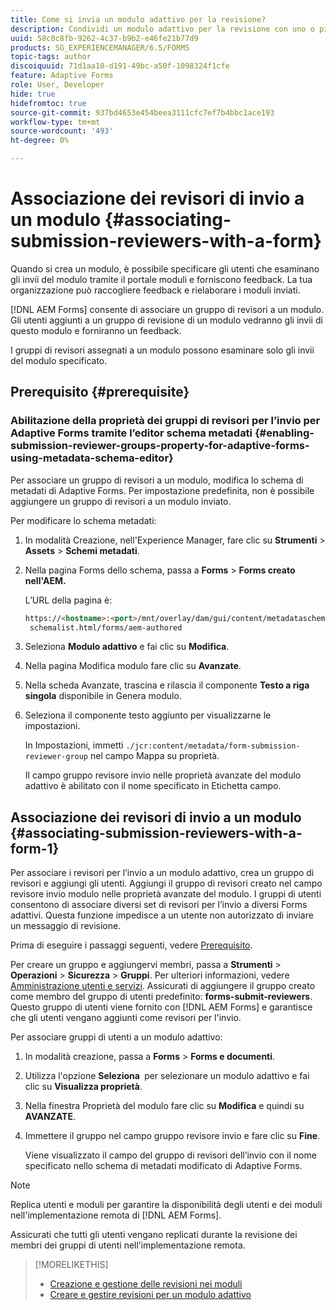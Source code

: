 ```yaml
---
title: Come si invia un modulo adattivo per la revisione?
description: Condividi un modulo adattivo per la revisione con uno o più revisori.
uuid: 58c8c8fb-9262-4c37-b9b2-e46fe21b77d9
products: SG_EXPERIENCEMANAGER/6.5/FORMS
topic-tags: author
discoiquuid: 71d1aa10-d191-49bc-a50f-1098324f1cfe
feature: Adaptive Forms
role: User, Developer
hide: true
hidefromtoc: true
source-git-commit: 937bd4653e454beea3111cfc7ef7b4bbc1ace193
workflow-type: tm+mt
source-wordcount: '493'
ht-degree: 0%

---
```



# Associazione dei revisori di invio a un modulo {#associating-submission-reviewers-with-a-form}

Quando si crea un modulo, è possibile specificare gli utenti che esaminano gli invii del modulo tramite il portale moduli e forniscono feedback. La tua organizzazione può raccogliere feedback e rielaborare i moduli inviati.

[!DNL AEM Forms] consente di associare un gruppo di revisori a un modulo. Gli utenti aggiunti a un gruppo di revisione di un modulo vedranno gli invii di questo modulo e forniranno un feedback.

I gruppi di revisori assegnati a un modulo possono esaminare solo gli invii del modulo specificato.

## Prerequisito {#prerequisite}

### Abilitazione della proprietà dei gruppi di revisori per l’invio per Adaptive Forms tramite l’editor schema metadati {#enabling-submission-reviewer-groups-property-for-adaptive-forms-using-metadata-schema-editor}

Per associare un gruppo di revisori a un modulo, modifica lo schema di metadati di Adaptive Forms. Per impostazione predefinita, non è possibile aggiungere un gruppo di revisori a un modulo inviato.

Per modificare lo schema metadati:

1. In modalità Creazione, nell&#39;Experience Manager, fare clic su **Strumenti** > **Assets** > **Schemi metadati**.
1. Nella pagina Forms dello schema, passa a **Forms** > **Forms creato nell&#39;AEM.**

   L’URL della pagina è:

   ```html
   https://<hostname>:<port>/mnt/overlay/dam/gui/content/metadataschemaeditor/
    schemalist.html/forms/aem-authored
   ```

1. Seleziona **Modulo adattivo** e fai clic su **Modifica**.
1. Nella pagina Modifica modulo fare clic su **Avanzate**.
1. Nella scheda Avanzate, trascina e rilascia il componente **Testo a riga singola** disponibile in Genera modulo.
1. Seleziona il componente testo aggiunto per visualizzarne le impostazioni.

   In Impostazioni, immetti `./jcr:content/metadata/form-submission-reviewer-group` nel campo Mappa su proprietà.

   Il campo gruppo revisore invio nelle proprietà avanzate del modulo adattivo è abilitato con il nome specificato in Etichetta campo.

## Associazione dei revisori di invio a un modulo {#associating-submission-reviewers-with-a-form-1}

Per associare i revisori per l’invio a un modulo adattivo, crea un gruppo di revisori e aggiungi gli utenti. Aggiungi il gruppo di revisori creato nel campo revisore invio modulo nelle proprietà avanzate del modulo.
I gruppi di utenti consentono di associare diversi set di revisori per l’invio a diversi Forms adattivi. Questa funzione impedisce a un utente non autorizzato di inviare un messaggio di revisione.

Prima di eseguire i passaggi seguenti, vedere [Prerequisito](adding-reviewers-form.md#prerequisite).

Per creare un gruppo e aggiungervi membri, passa a **Strumenti** > **Operazioni** > **Sicurezza** > **Gruppi**.
Per ulteriori informazioni, vedere [Amministrazione utenti e servizi](https://experienceleague.adobe.com/docs/experience-manager-65/administering/security/security.html?lang=it).
Assicurati di aggiungere il gruppo creato come membro del gruppo di utenti predefinito: **forms-submit-reviewers**. Questo gruppo di utenti viene fornito con [!DNL AEM Forms] e garantisce che gli utenti vengano aggiunti come revisori per l&#39;invio.

Per associare gruppi di utenti a un modulo adattivo:

1. In modalità creazione, passa a **Forms** > **Forms e documenti**.
1. Utilizza l&#39;opzione **Seleziona &#x200B;** per selezionare un modulo adattivo e fai clic su **Visualizza proprietà**.
1. Nella finestra Proprietà del modulo fare clic su **Modifica** e quindi su **AVANZATE**.
1. Immettere il gruppo nel campo gruppo revisore invio e fare clic su **Fine**.

   Viene visualizzato il campo del gruppo di revisori dell’invio con il nome specificato nello schema di metadati modificato di Adaptive Forms.

>[!NOTE]
>
>Replica utenti e moduli per garantire la disponibilità degli utenti e dei moduli nell&#39;implementazione remota di [!DNL AEM Forms].
>
>Assicurati che tutti gli utenti vengano replicati durante la revisione dei membri dei gruppi di utenti nell’implementazione remota.

>[!MORELIKETHIS]
>
>* [Creazione e gestione delle revisioni nei moduli](/help/forms/create-reviews-forms.md)
>* [Creare e gestire revisioni per un modulo adattivo](/help/forms/review-adaptiveforms-in-sites-page.md)